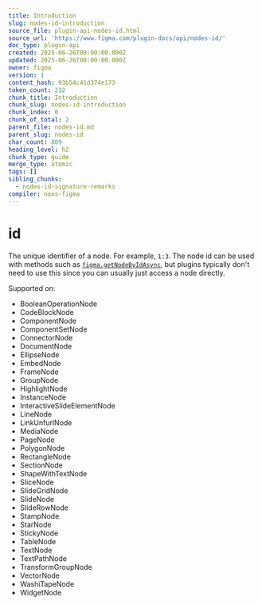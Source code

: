 ```yaml
---
title: Introduction
slug: nodes-id-introduction
source_file: plugin-api-nodes-id.html
source_url: 'https://www.figma.com/plugin-docs/api/nodes-id/'
doc_type: plugin-api
created: 2025-06-26T00:00:00.000Z
updated: 2025-06-26T00:00:00.000Z
owner: figma
version: 1
content_hash: 93b54c41d374e173
token_count: 232
chunk_title: Introduction
chunk_slug: nodes-id-introduction
chunk_index: 0
chunk_of_total: 2
parent_file: nodes-id.md
parent_slug: nodes-id
char_count: 809
heading_level: h2
chunk_type: guide
merge_type: atomic
tags: []
sibling_chunks:
  - nodes-id-signature-remarks
compiler: noos-figma
---
```


# id

The unique identifier of a node. For example, `1:3`. The node id can be used with methods such as [`figma.getNodeByIdAsync`](/plugin-docs/api/figma/#getnodebyidasync), but plugins typically don't need to use this since you can usually just access a node directly.

 Supported on:

- BooleanOperationNode
- CodeBlockNode
- ComponentNode
- ComponentSetNode
- ConnectorNode
- DocumentNode
- EllipseNode
- EmbedNode
- FrameNode
- GroupNode
- HighlightNode
- InstanceNode
- InteractiveSlideElementNode
- LineNode
- LinkUnfurlNode
- MediaNode
- PageNode
- PolygonNode
- RectangleNode
- SectionNode
- ShapeWithTextNode
- SliceNode
- SlideGridNode
- SlideNode
- SlideRowNode
- StampNode
- StarNode
- StickyNode
- TableNode
- TextNode
- TextPathNode
- TransformGroupNode
- VectorNode
- WashiTapeNode
- WidgetNode

